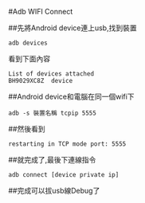 #Adb WIFI Connect

##先將Android device連上usb,找到裝置
```
adb devices
```
看到下面內容

```
List of devices attached
BH9029XC8Z	device
```
##Android device和電腦在同一個wifi下

```
adb -s 裝置名稱 tcpip 5555
```
##然後看到
```
restarting in TCP mode port: 5555
```
##就完成了,最後下連線指令
```
adb connect [device private ip]

```
##完成可以拔usb線Debug了

